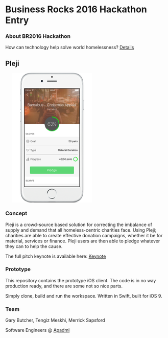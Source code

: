 # Business Rocks 2016 Hackathon Entry

### About BR2016 Hackathon
How can technology help solve world homelessness? [Details](http://www.business-rocks.com/hackathon.html)

## Pleji
<div style="width:100%;">
<img src="resources/Pledji.png" align="center" height="50%" width="50%" style="margin-left:20px;">
</div> 

### Concept
Pleji is a crowd-source based solution for correcting the imbalance of supply and demand that all homeless-centric charities face. Using Pleji; charities are able to create effective donation campaigns, whether it be for material, services or finance. Pleji users are then able to pledge whatever they can to help the cause.

The full pitch keynote is available here: [Keynote](https://github.com/MerrickSapsford/BR2016-Hack/blob/develop/Keynote.key)

### Prototype
This repository contains the prototype iOS client. The code is in no way production ready, and there are some not so nice parts.

Simply clone, build and run the workspace. Written in Swift, built for iOS 9.

### Team
Gary Butcher, Tengiz Meskhi, Merrick Sapsford

Software Engineers @ [Apadmi](http://www.apadmi.com)


